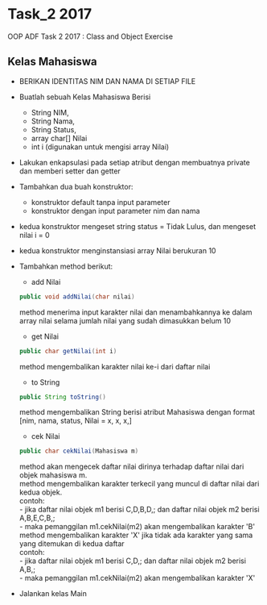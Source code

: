 # Task_2 2017
OOP ADF Task 2 2017 : Class and Object Exercise

## Kelas Mahasiswa
* BERIKAN IDENTITAS NIM DAN NAMA DI SETIAP FILE
* Buatlah sebuah Kelas Mahasiswa Berisi 
	* String NIM, 
	* String Nama, 
	* String Status,
	* array char[] Nilai
	* int i (digunakan untuk mengisi array Nilai)
* Lakukan enkapsulasi pada setiap atribut dengan membuatnya private dan memberi setter dan getter
* Tambahkan dua buah konstruktor: 
	* konstruktor default tanpa input parameter
	* konstruktor dengan input parameter nim dan nama
* kedua konstruktor mengeset string status = Tidak Lulus, dan mengeset nilai i = 0
* kedua konstruktor menginstansiasi array Nilai berukuran 10
* Tambahkan method berikut:
	* add Nilai
	``` java
	public void addNilai(char nilai)
	```
	method menerima input karakter nilai dan menambahkannya ke dalam array nilai selama jumlah nilai yang sudah dimasukkan belum 10
	
	* get Nilai
	```java
	public char getNilai(int i)
	```
	method mengembalikan karakter nilai ke-i dari daftar nilai
	
	* to String
	```java
	public String toString()
	```
	method mengembalikan String berisi atribut Mahasiswa dengan format [nim, nama, status, Nilai = x, x, x,]
		
	* cek Nilai
	```java
	public char cekNilai(Mahasiswa m)
	```
	method akan mengecek daftar nilai dirinya terhadap daftar nilai dari objek mahasiswa m.<br>
	method mengembalikan karakter terkecil yang muncul di daftar nilai dari kedua objek.<br>
	contoh: <br>
		- jika daftar nilai objek m1 berisi C,D,B,D,; dan daftar nilai objek m2 berisi A,B,E,C,B,; <br>
		- maka pemanggilan m1.cekNilai(m2) akan mengembalikan karakter 'B'<br>
	method mengembalikan karakter 'X' jika tidak ada karakter yang sama yang ditemukan di kedua daftar<br>
	contoh: <br>
		- jika daftar nilai objek m1 berisi C,D,; dan daftar nilai objek m2 berisi A,B,; <br>
		- maka pemanggilan m1.cekNilai(m2) akan mengembalikan karakter 'X'<br>
* Jalankan kelas Main

